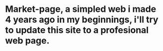 # Market-page, a simpled web i made 4 years ago in my beginnings, i'll try to update this site to a profesional web page.
